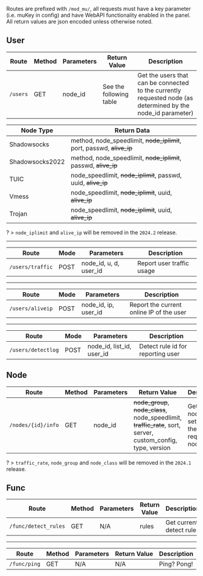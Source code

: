 Routes are prefixed with `/mod_mu/`, all requests must have a key parameter (i.e. muKey in config) and have WebAPI functionality enabled in the panel. All return values are json encoded unless otherwise noted.

## User

Route | Method | Parameters | Return Value | Description
-----|------|-----|-------|----
`/users` | GET | node_id | See the following table | Get the users that can be connected to the currently requested node (as determined by the node_id parameter)

Node Type | Return Data
--------|--------
Shadowsocks | method, node_speedlimit, ~~node_iplimit~~, port, passwd, ~~alive_ip~~
Shadowsocks2022 | method, node_speedlimit, ~~node_iplimit~~, passwd, ~~alive_ip~~
TUIC | node_speedlimit, ~~node_iplimit~~, passwd, uuid, ~~alive_ip~~
Vmess  | node_speedlimit, ~~node_iplimit~~, uuid, ~~alive_ip~~
Trojan | node_speedlimit, ~~node_iplimit~~, uuid, ~~alive_ip~~

? > `node_iplimit` and `alive_ip` will be removed in the `2024.2` release.
 
---
Route | Mode | Parameters | Description
-----|------|-----|-------
`/users/traffic` | POST | node_id, u, d, user_id | Report user traffic usage

---
Route | Mode | Parameters | Description
-----|------|-----|-------
`/users/aliveip` | POST | node_id, ip, user_id | Report the current online IP of the user

---
Route | Mode | Parameters | Description
-----|------|-----|-------
`/users/detectlog` | POST | node_id, list_id, user_id | Detect rule id for reporting user

## Node

Route | Method | Parameters | Return Value | Description
-----|------|-----|-------|----
`/nodes/{id}/info` | GET | node_id | ~~node_group~~, ~~node_class~~, node_speedlimit, ~~traffic_rate~~, sort, server, custom_config, type, version | Get the node settings for the current requesting node

? > `traffic_rate`, `node_group` and `node_class` will be removed in the `2024.1` release.

## Func

Route | Method | Parameters | Return Value | Description
-----|------|-----|-------|----
`/func/detect_rules` | GET | N/A | rules | Get current detect rules

---
Route | Method | Parameters | Return Value | Description
-----|------|-----|-------|----
`/func/ping` | GET | N/A | N/A | Ping? Pong!
